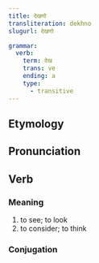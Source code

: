 ```yaml
---
title: देखणो
transliteration: dekhno
slugurl: देखणो

grammar: 
  verb: 
    term: देख
    trans: ve
    ending: a
    type: 
      - transitive
---
```


## Etymology

## Pronunciation


## Verb
### Meaning
1. to see; to look
3. to consider; to think

### Conjugation
<verb-conj :grammar="grammar"></verb-conj>